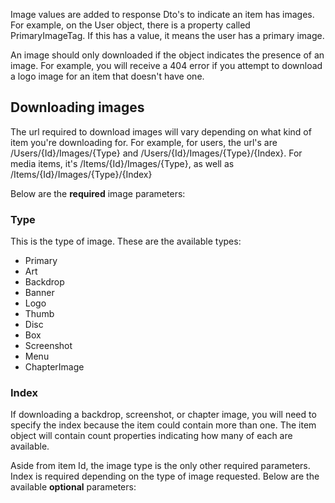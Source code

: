 Image values are added to response Dto's to indicate an item has images. For example, on the User object, there is a property called PrimaryImageTag. If this has a value, it means the user has a primary image.

An image should only downloaded if the object indicates the presence of an image. For example, you will receive a 404 error if you attempt to download a logo image for an item that doesn't have one.

## Downloading images

The url required to download images will vary depending on what kind of item you're downloading for. For example, for users, the url's are /Users/{Id}/Images/{Type} and /Users/{Id}/Images/{Type}/{Index}. For media items, it's /Items/{Id}/Images/{Type}, as well as /Items/{Id}/Images/{Type}/{Index}

Below are the **required** image parameters:

### Type
This is the type of image. These are the available types:

* Primary
* Art
* Backdrop
* Banner
* Logo
* Thumb
* Disc
* Box
* Screenshot
* Menu
* ChapterImage

### Index
If downloading a backdrop, screenshot, or chapter image, you will need to specify the index because the item could contain more than one. The item object will contain count properties indicating how many of each are available.

Aside from item Id, the image type is the only other required parameters. Index is required depending on the type of image requested. Below are the available **optional** parameters:

